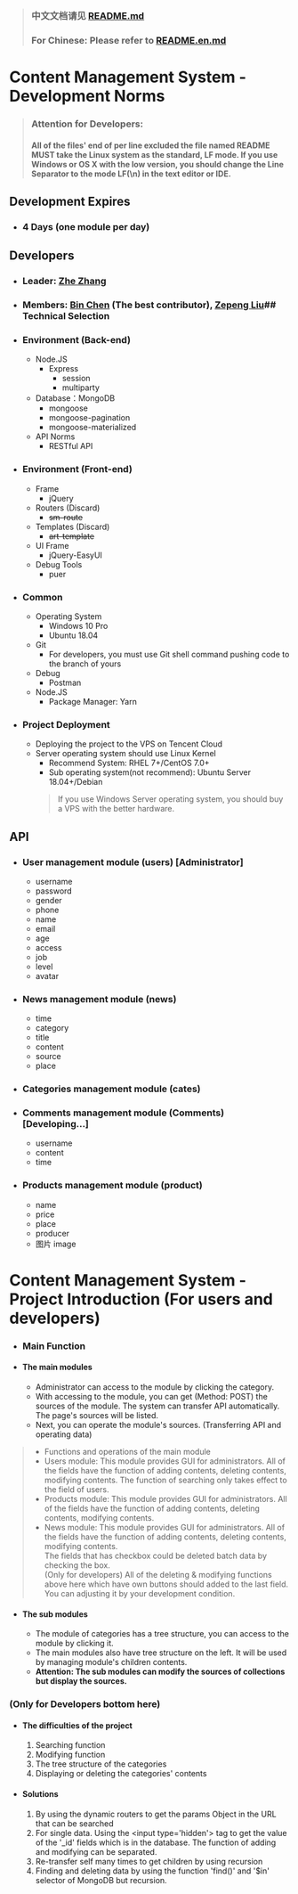 ﻿> ### 中文文档请见 [README.md](https://github.com/TDoraX/CMS_Coop_Project/blob/master/README.md)
> ### For Chinese: Please refer to [README.en.md](https://github.com/TDoraX/CMS_Coop_Project/blob/master/README.en.md)

# Content Management System - Development Norms

> ### Attention for Developers:
> #### All of the files' end of per line excluded the file named README **MUST** take the Linux system as the standard, LF mode. If you use Windows or OS X with the low version, you should change the Line Separator to the mode LF(\n) in the text editor or IDE.

## Development Expires
- ### 4 Days (one module per day)

## Developers
- ### Leader: [Zhe Zhang](https://github.com/TDoraX)
- ### Members: [Bin Chen](https://github.com/wza62692371) (The best contributor), [Zepeng Liu](https://gitee.com/liuzepeng0814)## Technical Selection
- ### Environment (Back-end)
  - Node.JS
    - Express
      - session
      - multiparty
  - Database：MongoDB
    - mongoose
    - mongoose-pagination
    - mongoose-materialized
  - API Norms
    - RESTful API

- ### Environment (Front-end)
  - Frame
    - jQuery
  - Routers (Discard)
    - ~~sm-route~~
  - Templates (Discard)
    - ~~art-template~~
  - UI Frame
    - jQuery-EasyUI
  - Debug Tools
    - puer
    
- ### Common 
  - Operating System
    - Windows 10 Pro
    - Ubuntu 18.04
  - Git
    - For developers, you must use Git shell command pushing code to the branch of yours
  - Debug
    - Postman
  - Node.JS
    - Package Manager: Yarn
    
- ### Project Deployment
  - Deploying the project to the VPS on Tencent Cloud
  - Server operating system should use Linux Kernel
    - Recommend System: RHEL 7+/CentOS 7.0+
    - Sub operating system(not recommend): Ubuntu Server 18.04+/Debian
    > If you use Windows Server operating system, you should buy a VPS with the better hardware.
## API
- ### User management module (users) [Administrator]
  - username
  - password
  - gender
  - phone
  - name
  - email
  - age
  - access
  - job
  - level
  - avatar


- ### News management module (news)
  - time
  - category
  - title
  - content
  - source
  - place


- ### Categories management module (cates)

- ### Comments management module (Comments) [Developing...]
  - username
  - content
  - time

- ### Products management module (product)
  -  name
  -  price
  -  place
  -  producer
  - 图片 image

# Content Management System - Project Introduction (For users and developers)

- ### Main Function
- #### The main modules
  - Administrator can access to the module by clicking the category.
  - With accessing to the module, you can get (Method: POST) the sources of the module. The system can transfer API automatically. The page's sources will be listed.
  - Next, you can operate the module's sources. (Transferring API and operating data)
 > - Functions and operations of the main module
 >  - Users module: This module provides GUI for administrators. All of the fields have the function of adding contents, deleting contents, modifying contents. The function of searching only takes effect to the field of users.
 >  - Products module: This module provides GUI for administrators. All of the fields have the function of adding contents, deleting contents, modifying contents.
 >  - News module: This module provides GUI for administrators. All of the fields have the function of adding contents, deleting contents, modifying contents.<br/>
 > The fields that has checkbox could be deleted batch data by checking the box.<br/>
 > (Only for developers) All of the deleting & modifying functions above here which have own buttons should added to the last field. You can adjusting it by your development condition.
 
 - #### The sub modules
   - The module of categories has a tree structure, you can access to the module by clicking it. 
   - The main modules also have tree structure on the left. It will be used by managing module's children contents.
   - **Attention: The sub modules can modify the sources of collections but display the sources.**
   
 
### (Only for Developers bottom here)
- #### The difficulties of the project
  1. Searching function
  2. Modifying function
  3. The tree structure of the categories
  4. Displaying or deleting the categories' contents
  
- #### Solutions
  1. By using the dynamic routers to get the params Object in the URL that can be searched 
  2. For single data. Using the \<input type='hidden'\> tag to get the value of the '_id' fields which is in the database. The function of adding and modifying can be separated.
  3. Re-transfer self many times to get children by using recursion
  4. Finding and deleting data by using the function 'find()' and '$in' selector of MongoDB but recursion.




